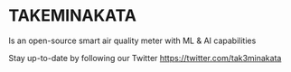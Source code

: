 # TAKEMINAKATA
Is an open-source smart air quality meter with ML &amp; AI capabilities

Stay up-to-date by following our Twitter https://twitter.com/tak3minakata

